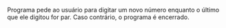 Programa pede ao usuário para digitar um novo número enquanto o último que ele digitou for par. Caso contrário, o programa é encerrado.
